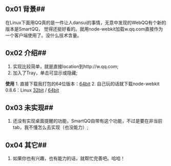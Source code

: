 ## 0x01 背景##
在Linux下面用QQ真的是一件让人dansui的事情，无意中发现的WebQQ有个新的版本是SmartQQ，
觉得还挺好看的。就用node-webkit加载w.qq.com直接作为一个客户端使用了。没什么技术含量。

## 0x02 介绍##
1. 实现比较简单，就是直接location到http://w.qq.com;
2. 加入了Tray，单击可显示或隐藏;

**使用**
    1. 直接下载我打包的64位版本：[64bit](http://pan.baidu.com/s/1c009Mko)
    2. 自己玩的话就下载node-webkit 0.8.6：Linux [32bit](http://dl.node-webkit.org/v0.8.6/node-webkit-v0.8.6-linux-ia32.tar.gz) / [64bit](http://dl.node-webkit.org/v0.8.6/node-webkit-v0.8.6-linux-x64.tar.gz)

## 0x03 未实现##
1. 还没有实现桌面提醒的功能，SmartQQ自带有这个功能，不过是要在非当前tab，我不懂怎么去实现（也没能力）;

## 0x04 其它##
1. 如果你也有兴趣，也有能力的话，就帮忙完善吧。哈哈！
